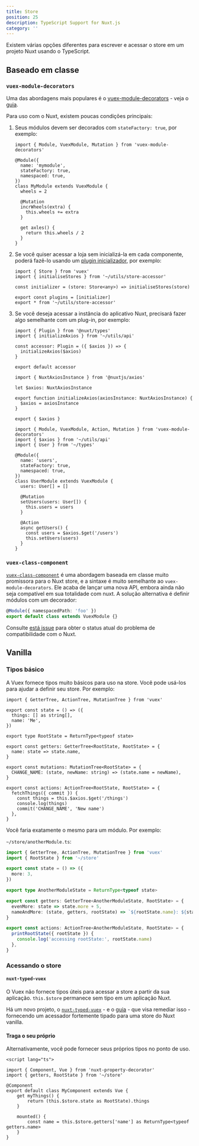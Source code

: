 ```yaml
---
title: Store
position: 25
description: TypeScript Support for Nuxt.js
category: ''
---
```


Existem várias opções diferentes para escrever e acessar o store em um projeto Nuxt usando o TypeScript.

## Baseado em classe

### `vuex-module-decorators`

Uma das abordagens mais populares é o [vuex-module-decorators](https://github.com/championswimmer/vuex-module-decorators) - veja o [guia](https://championswimmer.in/vuex-module-decorators/).


Para uso com o Nuxt, existem poucas condições principais:

1. Seus módulos devem ser decorados com `stateFactory: true`, por exemplo:

   ```ts{}[store/mymodule.ts]
   import { Module, VuexModule, Mutation } from 'vuex-module-decorators'

   @Module({
     name: 'mymodule',
     stateFactory: true,
     namespaced: true,
   })
   class MyModule extends VuexModule {
     wheels = 2

     @Mutation
     incrWheels(extra) {
       this.wheels += extra
     }

     get axles() {
       return this.wheels / 2
     }
   }
   ```

2. Se você quiser acessar a loja sem inicializá-la em cada componente, poderá fazê-lo usando um [plugin inicializador](https://github.com/championswimmer/vuex-module-decorators#accessing-modules-with-nuxtjs), por exemplo:
   ```ts{}[store/index.ts]
   import { Store } from 'vuex'
   import { initialiseStores } from '~/utils/store-accessor'

   const initializer = (store: Store<any>) => initialiseStores(store)

   export const plugins = [initializer]
   export * from '~/utils/store-accessor'
   ```

3. Se você deseja acessar a instância do aplicativo Nuxt, precisará fazer algo semelhante com um plug-in, por exemplo:
   ```ts{}[plugins/axios-accessor.ts]
   import { Plugin } from '@nuxt/types'
   import { initializeAxios } from '~/utils/api'

   const accessor: Plugin = ({ $axios }) => {
     initializeAxios($axios)
   }

   export default accessor
   ```

   ```ts{}[utils/api.ts]
   import { NuxtAxiosInstance } from '@nuxtjs/axios'

   let $axios: NuxtAxiosInstance

   export function initializeAxios(axiosInstance: NuxtAxiosInstance) {
     $axios = axiosInstance
   }
   
   export { $axios }
   ```

   ```ts{}[store/users.ts]
   import { Module, VuexModule, Action, Mutation } from 'vuex-module-decorators'
   import { $axios } from '~/utils/api'
   import { User } from '~/types'

   @Module({
     name: 'users',
     stateFactory: true,
     namespaced: true,
   })
   class UserModule extends VuexModule {
     users: User[] = []

     @Mutation
     setUsers(users: User[]) {
       this.users = users
     }

     @Action
     async getUsers() {
       const users = $axios.$get('/users')
       this.setUsers(users)
     }
   }
   ```

### `vuex-class-component`

[`vuex-class-component`](https://github.com/michaelolof/vuex-class-component) é uma abordagem baseada em classe muito promissora para o Nuxt store, e a sintaxe é muito semelhante ao `vuex-module-decorators`. Ele acaba de lançar uma nova API, embora ainda não seja compatível em sua totalidade com nuxt. A solução alternativa é definir módulos com um decorador:

```ts
@Module({ namespacedPath: 'foo' })
export default class extends VuexModule {}
```

Consulte [está  issue](https://github.com/michaelolof/vuex-class-component/issues/43) para obter o status atual do problema de compatibilidade com o Nuxt.

## Vanilla

### Tipos básico

A Vuex fornece tipos muito básicos para uso na store. Você pode usá-los para ajudar a definir seu store. Por exemplo:

```ts{}[store/index.ts]
import { GetterTree, ActionTree, MutationTree } from 'vuex'

export const state = () => ({
  things: [] as string[],
  name: 'Me',
})

export type RootState = ReturnType<typeof state>

export const getters: GetterTree<RootState, RootState> = {
  name: state => state.name,
}

export const mutations: MutationTree<RootState> = {
  CHANGE_NAME: (state, newName: string) => (state.name = newName),
}

export const actions: ActionTree<RootState, RootState> = {
  fetchThings({ commit }) {
    const things = this.$axios.$get('/things')
    console.log(things)
    commit('CHANGE_NAME', 'New name')
  },
}
```

Você faria exatamente o mesmo para um módulo. Por exemplo:

`~/store/anotherModule.ts`:
```ts
import { GetterTree, ActionTree, MutationTree } from 'vuex'
import { RootState } from '~/store'

export const state = () => ({
  more: 3,
})

export type AnotherModuleState = ReturnType<typeof state>

export const getters: GetterTree<AnotherModuleState, RootState> = {
  evenMore: state => state.more + 5,
  nameAndMore: (state, getters, rootState) => `${rootState.name}: ${state.more}`,
}

export const actions: ActionTree<AnotherModuleState, RootState> = {
  printRootState({ rootState }) {
    console.log('accessing rootState:', rootState.name)
  },
}
```

### Acessando o store

#### `nuxt-typed-vuex`


O Vuex não fornece tipos úteis para acessar a store a partir da sua aplicação. `this.$store` permanece sem tipo em um aplicação Nuxt.

Há um novo projeto, o [`nuxt-typed-vuex`](https://github.com/danielroe/nuxt-typed-vuex) - e o [guia](https://nuxt-typed-vuex.danielcroe.com/) - que visa remediar isso - fornecendo um acessador fortemente tipado para uma store do Nuxt vanilla.


#### Traga o seu próprio

Alternativamente, você pode fornecer seus próprios tipos no ponto de uso.

```ts{}[components/MyComponent.vue]
<script lang="ts">

import { Component, Vue } from 'nuxt-property-decorator'
import { getters, RootState } from '~/store'

@Component
export default class MyComponent extends Vue {
    get myThings() {
        return (this.$store.state as RootState).things
    }

    mounted() {
        const name = this.$store.getters['name'] as ReturnType<typeof getters.name>
    }
}
```
